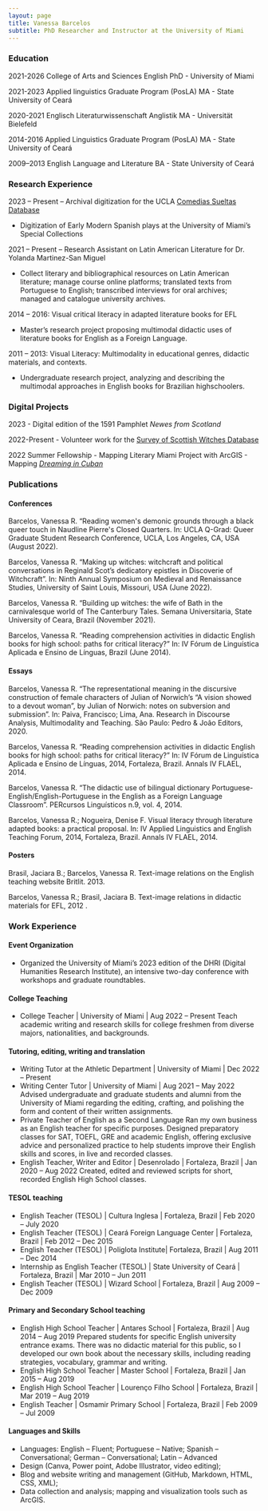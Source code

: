 ```yaml
---
layout: page
title: Vanessa Barcelos
subtitle: PhD Researcher and Instructor at the University of Miami
---
```

### Education

2021-2026 College of Arts and Sciences English PhD - University of Miami

2021-2023 Applied linguistics Graduate Program (PosLA) MA - State University of Ceará

2020-2021 Englisch Literaturwissenschaft Anglistik MA - Universität Bielefeld

2014-2016 Applied Linguistics Graduate Program (PosLA) MA - State University of Ceará

2009–2013 English Language and Literature BA - State University of Ceará

### Research Experience
2023 – Present – Archival digitization for the UCLA [Comedias Sueltas Database](https://www.comediassueltasusa.org/)
- Digitization of Early Modern Spanish plays at the University of Miami’s Special Collections

2021 – Present – Research Assistant on Latin American Literature for Dr. Yolanda Martinez-San Miguel
- Collect literary and bibliographical resources on Latin American literature; manage course online platforms; translated texts from Portuguese to English; transcribed interviews for oral archives; managed and catalogue university archives.

2014 – 2016: Visual critical literacy in adapted literature books for EFL
- Master’s research project proposing multimodal didactic uses of literature books for English as a Foreign Language.

2011 – 2013: Visual Literacy: Multimodality in educational genres, didactic materials, and contexts.
- Undergraduate research project, analyzing and describing the multimodal approaches in English books for Brazilian highschoolers.

### Digital Projects

2023 - Digital edition of the 1591 Pamphlet _Newes from Scotland_

2022-Present - Volunteer work for the [Survey of Scottish Witches Database](https://witches.shca.ed.ac.uk/index.cfm?fuseaction=home.main)

2022 Summer Fellowship - Mapping Literary Miami Project with ArcGIS - Mapping [_Dreaming in Cuban_](https://storymaps.arcgis.com/stories/f82a7f09276f4dbb96b5784bfd5e479d)

### Publications
#### Conferences
Barcelos, Vanessa R. “Reading women's demonic grounds through a black queer touch in Naudline Pierre's Closed Quarters. In: UCLA Q-Grad: Queer Graduate Student Research Conference, UCLA, Los Angeles, CA, USA (August 2022).

Barcelos, Vanessa R. “Making up witches: witchcraft and political conversations in Reginald Scot’s dedicatory epistles in Discoverie of Witchcraft”. In: Ninth Annual Symposium on Medieval and Renaissance Studies, University of Saint Louis, Missouri, USA (June 2022).

Barcelos, Vanessa R. “Building up witches: the wife of Bath in the carnivalesque world of The Canterbury Tales. Semana Universitaria, State University of Ceara, Brazil (November 2021).

Barcelos, Vanessa R. “Reading comprehension activities in didactic English books for high school: paths for critical literacy?” In: IV Fórum de Linguística Aplicada e Ensino de Línguas, Brazil (June 2014).

#### Essays
Barcelos, Vanessa R. “The representational meaning in the discursive construction of female characters of Julian of Norwich’s “A vision showed to a devout woman”, by Julian of Norwich: notes on subversion and submission”. In: Paiva, Francisco; Lima, Ana. Research in Discourse Analysis, Multimodality and Teaching. São Paulo: Pedro & João Editors, 2020.

Barcelos, Vanessa R. “Reading comprehension activities in didactic English books for high school: paths for critical literacy?” In: IV Fórum de Linguística Aplicada e Ensino de Línguas, 2014, Fortaleza, Brazil. Annals IV FLAEL, 2014.

Barcelos, Vanessa R. “The didactic use of bilingual dictionary Portuguese-English/English-Portuguese in the English as a Foreign Language Classroom”. PERcursos Linguísticos n.9, vol. 4, 2014.

Barcelos, Vanessa R.; Nogueira, Denise F. Visual literacy through literature adapted books: a practical proposal. In: IV Applied Linguistics and English Teaching Forum, 2014, Fortaleza, Brazil. Annals IV FLAEL, 2014.


#### Posters

Brasil, Jaciara B.; Barcelos, Vanessa R. Text-image relations on the English teaching website Britlit. 2013.

Barcelos, Vanessa R.; Brasil, Jaciara B. Text-image relations in didactic materials for EFL, 2012 .

### Work Experience

#### Event Organization
- Organized the University of Miami’s 2023 edition of the DHRI (Digital Humanities Research Institute), an intensive two-day conference with workshops and graduate roundtables.

#### College Teaching
- College Teacher | University of Miami | Aug 2022 – Present
Teach academic writing and research skills for college freshmen from diverse majors, nationalities, and backgrounds.

#### Tutoring, editing, writing and translation
- Writing Tutor at the Athletic Department | University of Miami | Dec 2022 – Present
- Writing Center Tutor | University of Miami | Aug 2021 – May 2022
Advised undergraduate and graduate students and alumni from the University of Miami regarding the editing, crafting, and polishing the form and content of their written assignments.
- Private Teacher of English as a Second Language
Ran my own business as an English teacher for specific purposes. Designed preparatory classes for SAT, TOEFL, GRE and academic English, offering exclusive advice and personalized practice to help students improve their English skills and scores, in live and recorded classes.
- English Teacher, Writer and Editor | Desenrolado | Fortaleza, Brazil | Jan 2020 – Aug 2022
Created, edited and reviewed scripts for short, recorded English High School classes.

#### TESOL teaching
- English Teacher (TESOL) | Cultura Inglesa | Fortaleza, Brazil | Feb 2020 – July 2020
- English Teacher (TESOL) | Ceará Foreign Language Center | Fortaleza, Brazil | Feb 2012 – Dec 2015
- English Teacher (TESOL) | Poliglota Institute| Fortaleza, Brazil | Aug 2011 – Dec 2014
- Internship as English Teacher (TESOL) | State University of Ceará | Fortaleza, Brazil | Mar 2010 – Jun 2011
- English Teacher (TESOL) | Wizard School | Fortaleza, Brazil | Aug 2009 – Dec 2009

#### Primary and Secondary School teaching
- English High School Teacher | Antares School | Fortaleza, Brazil | Aug 2014 – Aug 2019
Prepared students for specific English university entrance exams. There was no didactic material for this public, so I developed our own book about the necessary skills, including reading strategies, vocabulary, grammar and writing.
- English High School Teacher | Master School | Fortaleza, Brazil | Jan 2015 – Aug 2019
- English High School Teacher | Lourenço Filho School | Fortaleza, Brazil | Mar 2019 – Aug 2019
- English Teacher | Osmamir Primary School | Fortaleza, Brazil | Feb 2009 – Jul 2009

#### Languages and Skills
- Languages: English – Fluent; Portuguese – Native; Spanish – Conversational; German – Conversational; Latin – Advanced
- Design (Canva, Power point, Adobe Illustrator, video editing);
- Blog and website writing and management (GitHub, Markdown, HTML, CSS, XML);
- Data collection and analysis; mapping and visualization tools such as ArcGIS.
